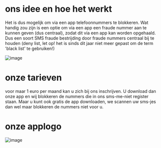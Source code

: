 # ons idee en hoe het werkt
Het is dus mogelijk om via een app telefoonnummers te blokkeren. Wat handig zou zijn is een optie om via een app een fraude nummer aan te kunnen geven (dus centraal), zodat dit via een app kan worden opgehaald. Dus een soort SMS fraude bestrijding door fraude nummers centraal bij te houden (deny list, let op! het is sinds dit jaar niet meer gepast om de term 'black list' te gebruiken!)

![image](https://user-images.githubusercontent.com/84903135/122367948-31d6c900-cf5d-11eb-80ee-362bfc9f73dd.png)


# onze tarieven
voor maar 1 euro per maand kan u zich bij ons inschrijven. U download dan onze app en wij blokkeren de nummers die in ons sms-me-niet register staan. Maar u kunt ook gratis de app downloaden, we scannen uw sms-jes dan wel maar blokkeren de nummers niet voor u.

# onze applogo
![image](https://user-images.githubusercontent.com/84903135/122367725-f76d2c00-cf5c-11eb-818c-d63b06a614d1.png)

